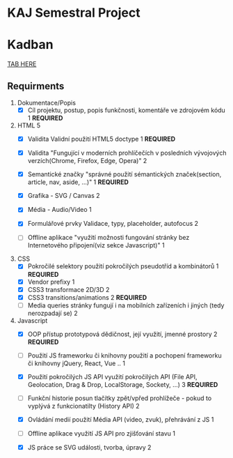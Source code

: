 # KAJ Semestral Project

# Kadban
[TAB HERE](https://kstch11.github.io)

## Requirments
1. Dokumentace/Popis
    - [x] Cíl projektu, postup, popis funkčnosti, komentáře ve zdrojovém kódu 1 **REQUIRED**

2. HTML 5
    - [x] Validita Validní použití HTML5 doctype  1 **REQUIRED**
    - [x] Validita "Fungující v moderních prohlíčečích v posledních vývojových verzích(Chrome, Firefox, Edge, Opera)" 2
    - [x] Semantické značky "správné použití sémantických značek(section, article, nav, aside, ...)" 1 **REQUIRED**
    - [x] Grafika - SVG / Canvas  2
    - [x] Média - Audio/Video 1
    - [x] Formulářové prvky Validace, typy, placeholder, autofocus 2
    - [ ] Offline aplikace "využití možnosti fungování stránky bez Internetového připojení(viz sekce Javascript)" 1


3. CSS
    - [x] Pokročilé selektory použití pokročilých pseudotříd a kombinátorů 1 **REQUIRED**
    - [x] Vendor prefixy 1
    - [x] CSS3 transformace 2D/3D 2
    - [x] CSS3 transitions/animations 2 **REQUIRED**
    - [ ] Media queries stránky fungují i na mobilních zařízeních i jiných (tedy nerozpadají se)  2

4. Javascript
    - [x] OOP přístup prototypová dědičnost, její využití, jmenné prostory 2 **REQUIRED**
    - [ ] Použití JS frameworku či knihovny  použití a pochopení frameworku či knihovny jQuery, React, Vue .. 1
    - [x] Použití pokročilých JS API  využití pokročilých API (File API, Geolocation, Drag & Drop, LocalStorage, Sockety, ...) 3 **REQUIRED**
    - [ ] Funkční historie posun tlačítky zpět/vpřed prohlížeče - pokud to vyplývá z funkcionatilty (History API) 2
    - [x] Ovládání medií  použití Média API (video, zvuk), přehrávání z JS 1
    - [ ] Offline aplikace využití JS API pro zjišťování stavu 1
    - [x] JS práce se SVG události, tvorba, úpravy 2

